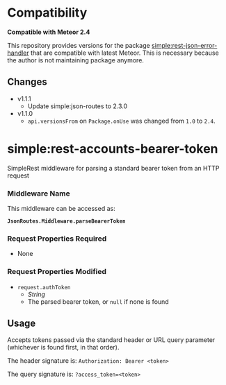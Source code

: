 # Compatibility

**Compatible with Meteor 2.4**

This repository provides versions for the package [simple:rest-json-error-handler](https://github.com/meteor-compat/meteor-rest/tree/devel/packages/rest-bearer-token-parser) that are compatible with latest Meteor. This is necessary because the author is not maintaining package anymore.

## Changes
- v1.1.1
  - Update simple:json-routes to 2.3.0
- v1.1.0
  - `api.versionsFrom` on `Package.onUse` was changed from `1.0` to `2.4`.

# simple:rest-accounts-bearer-token

SimpleRest middleware for parsing a standard bearer token from an HTTP request

### Middleware Name

This middleware can be accessed as: 

**`JsonRoutes.Middleware.parseBearerToken`**

### Request Properties Required

- None

### Request Properties Modified

- `request.authToken`
  - _String_
  - The parsed bearer token, or `null` if none is found

## Usage

Accepts tokens passed via the standard header or URL query parameter (whichever is found first, in that order).

The header signature is: `Authorization: Bearer <token>`

The query signature is: `?access_token=<token>`
